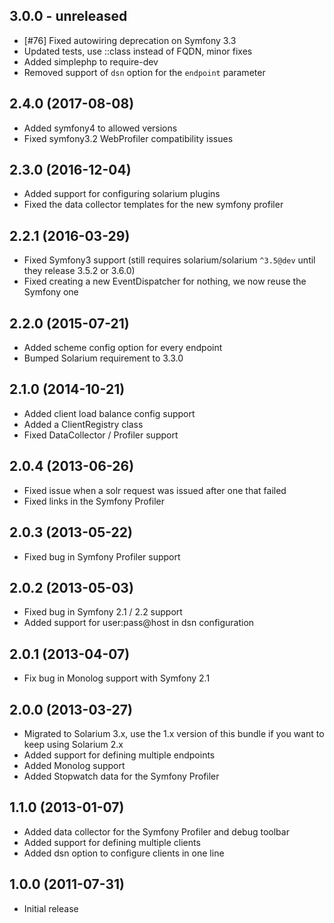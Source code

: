 ## 3.0.0 - unreleased

 * [#76] Fixed autowiring deprecation on Symfony 3.3
 * Updated tests, use ::class instead of FQDN, minor fixes
 * Added simplephp to require-dev
 * Removed support of `dsn` option for the `endpoint` parameter

## 2.4.0 (2017-08-08)

 * Added symfony4 to allowed versions
 * Fixed symfony3.2 WebProfiler compatibility issues

## 2.3.0 (2016-12-04)

 * Added support for configuring solarium plugins
 * Fixed the data collector templates for the new symfony profiler

## 2.2.1 (2016-03-29)

  * Fixed Symfony3 support (still requires solarium/solarium `^3.5@dev` until they release 3.5.2 or 3.6.0)
  * Fixed creating a new EventDispatcher for nothing, we now reuse the Symfony one

## 2.2.0 (2015-07-21)

  * Added scheme config option for every endpoint
  * Bumped Solarium requirement to 3.3.0

## 2.1.0 (2014-10-21)

  * Added client load balance config support
  * Added a ClientRegistry class
  * Fixed DataCollector / Profiler support

## 2.0.4 (2013-06-26)

  * Fixed issue when a solr request was issued after one that failed
  * Fixed links in the Symfony Profiler

## 2.0.3 (2013-05-22)

  * Fixed bug in Symfony Profiler support

## 2.0.2 (2013-05-03)

  * Fixed bug in Symfony 2.1 / 2.2 support
  * Added support for user:pass@host in dsn configuration

## 2.0.1 (2013-04-07)

  * Fix bug in Monolog support with Symfony 2.1

## 2.0.0 (2013-03-27)

  * Migrated to Solarium 3.x, use the 1.x version of this bundle if you want to keep using Solarium 2.x
  * Added support for defining multiple endpoints
  * Added Monolog support
  * Added Stopwatch data for the Symfony Profiler

## 1.1.0 (2013-01-07)

  * Added data collector for the Symfony Profiler and debug toolbar
  * Added support for defining multiple clients
  * Added dsn option to configure clients in one line

## 1.0.0 (2011-07-31)

  * Initial release
